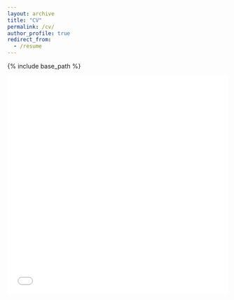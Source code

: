 ```yaml
---
layout: archive
title: "CV"
permalink: /cv/
author_profile: true
redirect_from:
  - /resume
---
```


{% include base_path %}

<iframe src="/files/CV_Likhitha_March_2025_github.pdf" width="100%" height="500" frameborder="no" border="0" marginwidth="0" marginheight="0"></iframe> 
